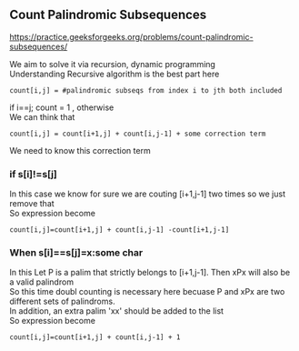 ## Count Palindromic Subsequences
https://practice.geeksforgeeks.org/problems/count-palindromic-subsequences/

We aim to solve it via recursion, dynamic programming  
Understanding Recursive algorithm is the best part here  
```
count[i,j] = #palindromic subseqs from index i to jth both included
```
if i==j; count = 1 , otherwise  
We can think that  
```
count[i,j] = count[i+1,j] + count[i,j-1] + some correction term
```
We need to know this correction term  
### if s[i]!=s[j]  
In this case we know for sure we are couting [i+1,j-1] two times so we just remove that  
So expression become  
```
count[i,j]=count[i+1,j] + count[i,j-1] -count[i+1,j-1]
```
### When s[i]==s[j]=x:some char  
In this Let P is a palim that strictly belongs to [i+1,j-1]. Then xPx will also be a valid palindrom  
So this time doubl counting is necessary here becuase P and xPx are two different sets of palindroms.  
In addition, an extra palim 'xx' should be added to the list   
So expression become  
```
count[i,j]=count[i+1,j] + count[i,j-1] + 1  
```
